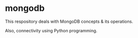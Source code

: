 # mongodb

This respository deals with MongoDB concepts & its operations.

Also, connectivity using Python programming.
